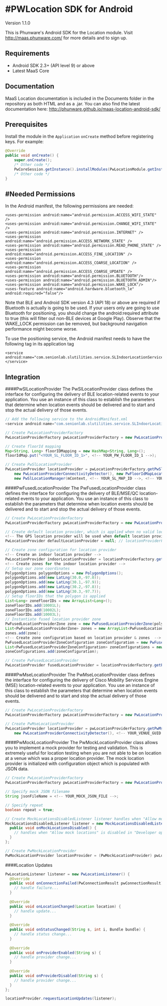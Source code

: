 #PWLocation SDK for Android
================

Version 1.1.0

This is Phunware's Android SDK for the Location module. Visit http://maas.phunware.com/ for more details and to sign up.



Requirements
------------
* Android SDK 2.3+ (API level 9) or above
* Latest MaaS Core



Documentation
-------------

MaaS Location documentation is included in the Documents folder in the repository as both HTML and as a .jar. You can also find the latest documentation here: http://phunware.github.io/maas-location-android-sdk/


Prerequisites
-------------

Install the module in the `Application` `onCreate` method before registering keys. For example:
``` Java
@Override
public void onCreate() {
    super.onCreate();
    /* Other code */
    PwCoreSession.getInstance().installModules(PwLocationModule.getInstance(), ...);
    /* Other code */
}
```
#Needed Permissions
-----------
In the Android manifest, the following permissions are needed:

```
<uses-permission android:name="android.permission.ACCESS_WIFI_STATE" />
<uses-permission android:name="android.permission.CHANGE_WIFI_STATE" />
<uses-permission android:name="android.permission.INTERNET" />
<uses-permission android:name="android.permission.ACCESS_NETWORK_STATE" />
<uses-permission android:name="android.permission.READ_PHONE_STATE" />
<uses-permission android:name="android.permission.ACCESS_FINE_LOCATION" />
<uses-permission android:name="android.permission.ACCESS_COARSE_LOCATION" />
<uses-permission android:name="android.permission.ACCESS_COARSE_UPDATE" />
<uses-permission android:name="android.permission.BLUETOOTH"/>
<uses-permission android:name="android.permission.BLUETOOTH_ADMIN"/>
<uses-permission android:name="android.permission.WAKE_LOCK"/>
<uses-feature android:name="android.hardware.bluetooth_le" android:required="false"/>
```

Note that BLE and Android SDK version 4.3 (API 18) or above are required if Bluetooth is actually is going to be used. If your users only are going to use Bluetooth for positioning, you should change the android:required attribute to true (this will filter out non-BLE devices at Google Play). Observe that the WAKE_LOCK permission can be removed, but background navigation performance might become worse.

To use the positioning service, the Android manifest needs to have the following tag in its application tag
```
<service android:name="com.senionlab.slutilities.service.SLIndoorLocationService">
</service>
```

Integration
-----------

####PwSlLocationProvider
The PwSlLocationProvider class defines the interface for configuring the delivery of BLE location-related events to your application. You use an instance of this class to establish the parameters that determine when location events should be delivered and to start and stop the actual delivery of those events. 

```java
// Add the following service to the AndroidManifest.xml
<service android:name="com.senionlab.slutilities.service.SLIndoorLocationService" />

// Create PwLocationProviderFactory
PwLocationProviderFactory pwLocationProviderFactory = new PwLocationProviderFactory();

// Create floorId mapping
Map<String, Long> floorIDMapping = new HashMap<String, Long>();
floorIdMap.put("<YOUR_SL_FLOOR_ID_1>", <!-- YOUR_PW_FLOOR_ID_1 -->);

// Create PwSlLocationProvider
PwLocationProvider locationProvider = pwLocationProviderFactory.getPwSlLocationProvider(mContext,
    new PwLocationProviderConnectivityDetector(), new PwFloorIdMapLocationInterceptor(floorIDMapping),
    new PwSlLocationManager(mContext, <!-- YOUR_SL_MAP_ID -->, <!-- YOUR_SL_CUSTOMER_ID -->)));
```

####PwFusedLocationProvider
The PwFusedLocationProvider class defines the interface for configuring the delivery of BLE/MSE/QC location-related events to your application. You use an instance of this class to establish the parameters that determine when location events should be delivered and to start and stop the actual delivery of those events. 

```java
// Create PwLocationProviderFactory
PwLocationProviderFactory pwLocationProviderFactory = new PwLocationProviderFactory();

// Create default location provider, which is applied when no valid location reported from given indoor location provider.
<!-- The GPS location provider will be used when default location provider is null. -->
PwLocationProvider defaultLocationProvider = null; // locationProviderFactory.getPwGPSLocationProvider(getApplicationContext());

// Create zone configuration for location provider
<!-- Create an indoor location provider -->
PwLocationProvider indoorLocationProvider = locationProviderFactory.getPwSlLocationProvider(context, connectivityDetector, locationInterceptor, pwSlLocationManager);
<!-- Create zones for the indoor location provider -->
// Setup our zone coordinates
PolygonOptions polygonOptions = new PolygonOptions();
polygonOptions.add(new LatLng(30.0,-97.0));
polygonOptions.add(new LatLng(30.1,-97.9));
polygonOptions.add(new LatLng(30.2,-97.8));
polygonOptions.add(new LatLng(30.3,-97.7));
// Setup floorIDs that the polygon is applied
List<Long> zoneFloorIDs = new ArrayList<Long>();
zoneFloorIDs.add(10001L);
zoneFloorIDs.add(10002L);
zoneFloorIDs.add(10003L);
// Instantiate fused location provider zone
PwFusedLocationProviderZone zone = new PwFusedLocationProviderZone(polygonOptions, zoneFloorIDs);
List<PwFusedLocationProviderZone> zones = new ArrayList<PwFusedLocationProviderZone>();
zones.add(zone);
<!-- Create zone configuration based on location provider & zones  -->
PwFusedLocationProviderZoneConfiguration zoneConfiguration = new PwFusedLocationProviderZoneConfiguration(indoorLocationProvider, zones);
List<PwFusedLocationProviderZoneConfiguration> zoneConfigurations = new ArrayList<PwFusedLocationProviderZoneConfiguration>;
zoneConfigurations.add(zoneConfiguration);

// Create PwFusedLocationProvider
PwLocationProvider fusedLocationProvider = locationProviderFactory.getPwFusedLocationProvider(getApplicationContext(), defaultLocationProvider, zoneConfigurations);
```

####PwMseLocationProvider
The PwMseLocationProvider class defines the interface for configuring the delivery of Cisco Mobility Services Engine (MSE) location-related events to your application. You use an instance of this class to establish the parameters that determine when location events should be delivered and to start and stop the actual delivery of those events. 
```java
// Create PwLocationProviderFactory
PwLocationProviderFactory pwLocationProviderFactory = new PwLocationProviderFactory();

// Create PwMseLocationProvider
PwLocationProvider locationProvider = pwLocationProviderFactory.getPwMseLocationProvider(mContext, 
    new PwLocationProviderConnectivityDetector(), <!-- YOUR_VENUE_GUID -->);
```

####PwMockLocationProvider
The PwMockLocationProvider class allows you to implement a mock provider for testing and validation. This is extremely useful for location testing when you are not able to be on location at a venue which was a proper location provider. The mock location provider is initialized with configuration object which is populated with JSON data.

```java
// Create PwLocationProviderFactory
PwLocationProviderFactory pwLocationProviderFactory = new PwLocationProviderFactory();

// Specify mock JSON filename
String jsonFileName = <!-- YOUR_MOCK_JSON_FILE -->;

// Specify repeat
boolean repeat = true;

// Create MockLocationsDisabledListener listener handles when "Allow mock locations" is disabled in "Developer options"
MockLocationsDisabledListener listener = new MockLocationsDisabledListener() {
  public void onMockLocationsDisabled() {
    // handles when "Allow mock locations" is disabled in "Developer options" 
  }
};

// Create PwMockLocationProvider
PwMockLocationProvider locationProvider = (PwMockLocationProvider) pwLocationProviderFactory.getPwMockLocationProvider(mContext, jsonFileName, listener, repeat);
```

####Location Updates
```java
PwLocationListener listener = new PwLocationListener() {
  @Override
  public void onConnectionFailed(PwConnectionResult pwConnectionResult) {
    // handle failure...    
  }
  
  @Override
  public void onLocationChanged(Location location) {
    // handle update...
  }
  
  @Override
  public void onStatusChanged(String s, int i, Bundle bundle) {
    // handle status change...
  }
  
  @Override
  public void onProviderEnabled(String s) {
    // handle provider change...
  }
  
  @Override
  public void onProviderDisabled(String s) {
    // handle provider change...  
  }
};

locationProvider.requestLocationUpdates(listener);
```
